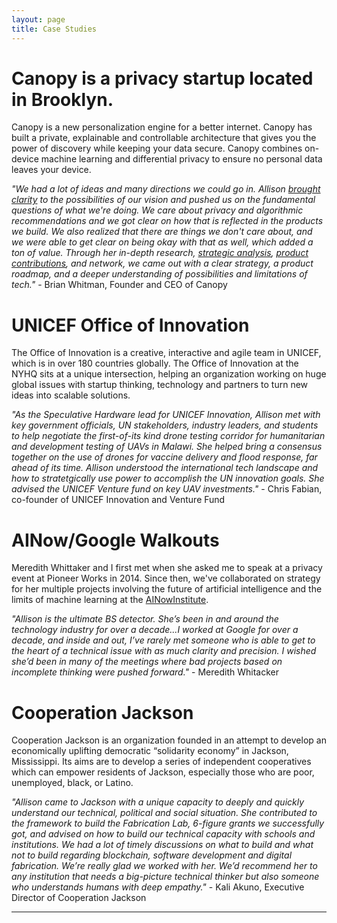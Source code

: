 ```yaml
---
layout: page
title: Case Studies
---
```



# Canopy is a privacy startup located in Brooklyn.

Canopy is a new personalization engine for a better internet. Canopy has built a private, explainable and controllable architecture that gives you the power of discovery while keeping your data secure. Canopy combines on-device machine learning and differential privacy to ensure no personal data leaves your device. 


*"We had a lot of ideas and many directions we could go in. Allison [brought clarity](https://canopy.cr/post/why-is-big-tech-pivoting-on-privacy) to the possibilities of our vision and pushed us on the fundamental questions of what we're doing. We care about privacy and algorithmic recommendations and we got clear on how that is reflected in the products we build. We also realized that there are things we don't care about, and we were able to get clear on being okay with that as well, which added a ton of value. Through her in-depth research, [strategic analysis](https://canopy.cr/post/how-we-think-about-strategy-at-canopy), [product contributions](https://canopy.cr/post/how-tonic-is-experimenting-with-reader-vibes), and network, we came out with a clear strategy, a product roadmap, and a deeper understanding of possibilities and limitations of tech."* - Brian Whitman, Founder and CEO of Canopy



# UNICEF Office of Innovation

The Office of Innovation is a creative, interactive and agile team in UNICEF, which is in over 180 countries globally. The Office of Innovation at the NYHQ sits at a unique intersection, helping an organization working on huge global issues with startup thinking, technology and partners to turn new ideas into scalable solutions. 

*"As the Speculative Hardware lead for UNICEF Innovation, Allison met with key government officials, UN stakeholders, industry leaders, and students to help negotiate the first-of-its kind drone testing corridor for humanitarian and development testing of UAVs in Malawi. She helped bring a consensus together on the use of drones for vaccine delivery and flood response, far ahead of its time. Allison understood the international tech landscape and how to stratetgically use power to accomplish the UN innovation goals. She advised the UNICEF Venture fund on key UAV investments."* - Chris Fabian, co-founder of UNICEF Innovation and Venture Fund


# AINow/Google Walkouts
Meredith Whittaker and I first met when she asked me to speak at a privacy event at Pioneer Works in 2014. Since then, we've collaborated on strategy for her multiple projects involving the future of artificial intelligence and the limits of machine learning at the [AINowInstitute](ainowinstitute.org/). 

*"Allison is the ultimate BS detector. She’s been in and around the technology industry for over a decade...I worked at Google for over a decade, and inside and out, I’ve rarely met someone who is able to get to the heart of a technical issue with as much clarity and precision. I wished she’d been in many of the meetings where bad projects based on incomplete thinking were pushed forward."* - Meredith Whitacker



# Cooperation Jackson 
Cooperation Jackson is an organization founded in an attempt to develop an economically uplifting democratic “solidarity economy” in Jackson, Mississippi. Its aims are to develop a series of independent cooperatives which can empower residents of Jackson, especially those who are poor, unemployed, black, or Latino.

*"Allison came to Jackson with a unique capacity to deeply and quickly understand our technical, political and social situation. She contributed to the framework to build the Fabrication Lab, 6-figure grants we successfully got, and advised on how to build our technical capacity with schools and institutions. We had a lot of timely discussions on what to build and what not to build regarding blockchain, software development and digital fabrication. We’re really glad we worked with her. We’d recommend her to any institution that needs a big-picture technical thinker but also someone who understands humans with deep empathy."* - Kali Akuno, Executive Director of Cooperation Jackson


	






***